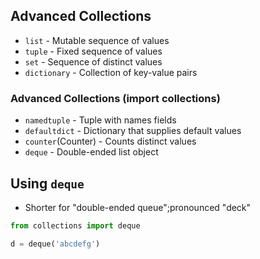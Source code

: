 ## Advanced Collections

* `list` - Mutable sequence of values
* `tuple` - Fixed sequence of values
* `set` - Sequence of distinct values
* `dictionary` - Collection of key-value pairs

### Advanced Collections (import collections)

* `namedtuple` - Tuple with names fields
* `defaultdict` - Dictionary that supplies default values
* `counter`(Counter) - Counts distinct values
* `deque` - Double-ended list object

## Using `deque`

* Shorter for "double-ended queue";pronounced "deck"

```python
from collections import deque

d = deque('abcdefg')
```
